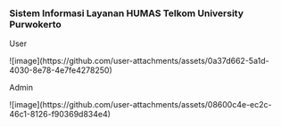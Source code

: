 <h3>Sistem Informasi Layanan HUMAS Telkom University Purwokerto</h3>

<p>User</p>
![image](https://github.com/user-attachments/assets/0a37d662-5a1d-4030-8e78-4e7fe4278250)

<p>Admin</p>
![image](https://github.com/user-attachments/assets/08600c4e-ec2c-46c1-8126-f90369d834e4)



